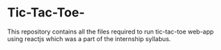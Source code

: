 # Tic-Tac-Toe-
This repository contains all the files required to run tic-tac-toe web-app using reactjs which was a part of the internship syllabus.
